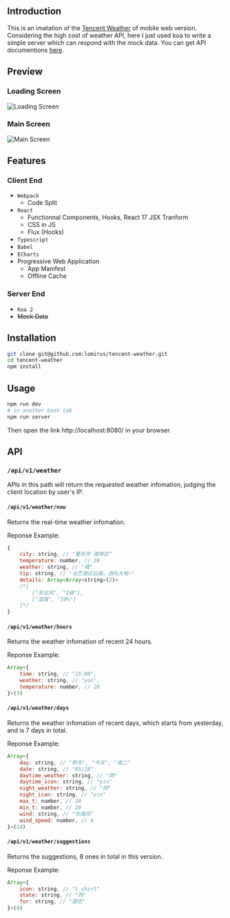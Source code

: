 ## Introduction

This is an imatation of the [Tencent Weather](https://xw.tianqi.qq.com/) of mobile web version. Considering the high cost of weather API, here I just used koa to write a simple server which can respond with the mock data. You can get API documentions [here](#API).

## Preview

### Loading Screen
![Loading Screen](docs/loading.jpg)

### Main Screen
![Main Screen](docs/main.png)

## Features

### Client End

- `Webpack`
	- Code Split
- `React`
	- Functionnal Components, Hooks, React 17 JSX Tranform
	- CSS in JS
	- Flux (Hooks)
- `Typescript`
- `Babel`
- `ECharts`
- Progressive Web Application
    - App Manifest
    - Offline Cache

### Server End

- `Koa 2`
- ~~Mock Data~~

## Installation

```bash
git clone git@github.com:lomirus/tencent-weather.git
cd tencent-weather
npm install
```

## Usage

```bash
npm run dev
# in another bash tab
npm run server
```

Then open the link http://localhost:8080/ in your browser.

## API

### `/api/v1/weather`

APIs in this path will return the requested weather infomation, judging the client location by user's IP.

#### `/api/v1/weather/now`

Returns the real-time weather infomation.

Reponse Example:
```js
{
    city: string, // "重庆市 南岸区"
    temperature: number, // 20
    weather: string, // "晴"
    tip: string, // "光芒透过云缝，洒向大地~"
    details: Array<Array<string>(2)>
    /*[
        ["东北风", "1级"],
        ["湿度", "50%"]
    ]*/
}
```

#### `/api/v1/weather/hours`

Returns the weather infomation of recent 24 hours.

Reponse Example:
```js
Array<{
    time: string, // "15:00",
    weather: string, // "yun",
    temperature: number, // 20
}>(3)
```

#### `/api/v1/weather/days`

Returns the weather infomation of recent days, which starts from yesterday, and is 7 days in total.

Reponse Example:
```js
Array<{
    day: string, // "昨天", "今天", "周二"
    date: string, // "05/28"
    daytime_weather: string, // "阴"
    daytime_icon: string, // "yin"
    night_weather: string, // "阴"
    night_icon: string, // "yin"
    max_t: number, // 28
    min_t: number, // 20
    wind: string, // "东南风"
    wind_speed: number, // 4
}>(24)
```

#### `/api/v1/weather/suggestions`

Returns the suggestions, 8 ones in total in this version.

Reponse Example:
```js
Array<{
    icon: string, // "t_shirt"
    state: string, // "热"
    for: string, // "穿衣"
}>(8)
```


